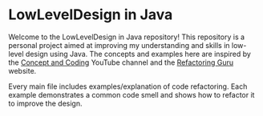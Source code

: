 # LowLevelDesign in Java

Welcome to the LowLevelDesign in Java repository! This repository is a personal project aimed at improving my understanding and skills in low-level design using Java. The concepts and examples here are inspired by the [Concept and Coding](https://www.youtube.com/@ConceptandCoding) YouTube channel and the [Refactoring Guru](https://refactoring.guru/) website.

Every main file includes examples/explanation of code refactoring. Each example demonstrates a common code smell and shows how to refactor it to improve the design.
